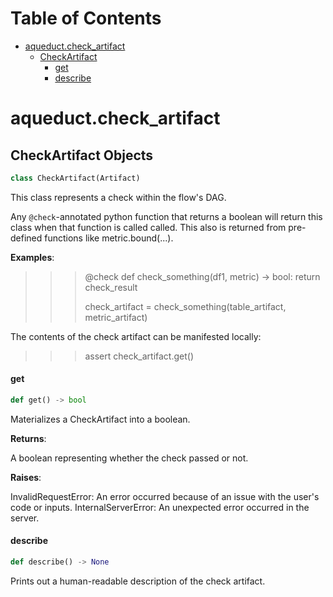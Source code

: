 # Table of Contents

* [aqueduct.check\_artifact](#aqueduct.check_artifact)
  * [CheckArtifact](#aqueduct.check_artifact.CheckArtifact)
    * [get](#aqueduct.check_artifact.CheckArtifact.get)
    * [describe](#aqueduct.check_artifact.CheckArtifact.describe)

<a id="aqueduct.check_artifact"></a>

# aqueduct.check\_artifact

<a id="aqueduct.check_artifact.CheckArtifact"></a>

## CheckArtifact Objects

```python
class CheckArtifact(Artifact)
```

This class represents a check within the flow's DAG.

Any `@check`-annotated python function that returns a boolean will
return this class when that function is called called. This also
is returned from pre-defined functions like metric.bound(...).

**Examples**:

  >>> @check
  >>> def check_something(df1, metric) -> bool:
  >>> return check_result
  >>>
  >>> check_artifact = check_something(table_artifact, metric_artifact)
  
  The contents of the check artifact can be manifested locally:
  
  >>> assert check_artifact.get()

<a id="aqueduct.check_artifact.CheckArtifact.get"></a>

#### get

```python
def get() -> bool
```

Materializes a CheckArtifact into a boolean.

**Returns**:

  A boolean representing whether the check passed or not.
  

**Raises**:

  InvalidRequestError:
  An error occurred because of an issue with the user's code or inputs.
  InternalServerError:
  An unexpected error occurred in the server.

<a id="aqueduct.check_artifact.CheckArtifact.describe"></a>

#### describe

```python
def describe() -> None
```

Prints out a human-readable description of the check artifact.

